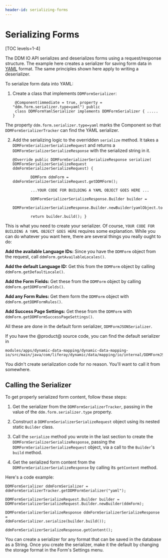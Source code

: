 ```yaml
---
header-id: serializing-forms
---
```


# Serializing Forms

[TOC levels=1-4]

The DDM IO API serializes and deserializes forms using a request/response
structure. The example here creates a serializer for saving form data in
[YAML](https://yaml.org) format. The same principles shown here apply to
writing a deserializer. 

To serialize form data into YAML:

1. Create a class that implements `DDMFormSerializer`:

        @Component(immediate = true, property = "ddm.form.serializer.type=yaml") public
        class DDMFormYamlSerializer implements DDMFormSerializer { .....  }

The property `ddm.form.serializer.type=yaml` marks the Component so that
`DDMFormSerializerTracker` can find the YAML serializer.

2.  Add the serializing logic to the overridden `serialize` method. It takes a
    `DDMFormSerializerSerializeRequest` and returns a
    `DDMFormSerializerSerializeResponse` with the serialized string in it.

        @Override public DDMFormSerializerSerializeResponse serialize(
        DDMFormSerializerSerializeRequest ddmFormSerializerSerializeRequest) {

                DDMForm ddmForm = ddmFormSerializerSerializeRequest.getDDMForm(); 

                ...YOUR CODE FOR BUILDING A YAML OBJECT GOES HERE ...  

                DDMFormSerializerSerializeResponse.Builder builder = 
                    DDMFormSerializerSerializeResponse.Builder.newBuilder(yamlObject.toString());

                return builder.build(); }

This is what you need to create your serializer. Of course, `YOUR CODE FOR
BUILDING A YAML OBJECT GOES HERE` requires some explanation. While you can
do whatever you want here, there are several things you really ought to
do:

**Add the available Language IDs:** Since you have the `DDMForm` object from the
    request, call `ddmForm.getAvailableLocales()`.

**Add the default Language ID:** Get this from the `DDMForm` object by calling
    `ddmForm.getDefaultLocale()`.

**Add the Form Fields:** Get these from the `DDMForm` object by calling
    `ddmForm.getDDMFormFields()`.

**Add any Form Rules:** Get them form the `DDMForm` object with
    `ddmForm.getDDMFormRules()`.

**Add Success Page Settings:** Get these from the `DDMForm` with
    `ddmForm.getDDMFormSuccessPageSettings()`.

All these are done in the default form serializer, `DDMFormJSONSerializer`.

If you have the @product@ source code, you can find the default serializer in

    modules/apps/dynamic-data-mapping/dynamic-data-mapping-io/src/main/java/com/liferay/dynamic/data/mapping/io/internal/DDMFormJSONSerializer.java

You didn't create serialization code for no reason. You'll want to call it from
somewhere.

## Calling the Serializer 

To get properly serialized form content, follow these steps:

1.  Get the serializer from the `DDMFormSerializerTracker`, passing in the value
    of the `ddm.form.serializer.type` property.

2.  Construct a `DDMFormSerializerSerializeRequest` object using its nested
    static `Builder` class.

3.  Call the `serialize` method you wrote in the last section to create the
    `DDMFormSerializerSerializeResponse`, passing the
    `DDMFormSerializerSerializeRequest`
    object, via a call to the `Builder`'s `build` method.

4.  Get the serialized form content from the
    `DDMFormSerializerSerializeResponse` by calling its `getContent` method.

Here's a code example:

    DDMFormSerializer ddmFormSerializer =
    ddmFormSerializerTracker.getDDMFormSerializer("yaml");

    DDMFormSerializerSerializeRequest.Builder builder =
    DDMFormSerializerSerializeRequest.Builder.newBuilder(ddmForm);

    DDMFormSerializerSerializeResponse ddmFormSerializerSerializeResponse =
    ddmFormSerializer.serialize(builder.build());

    ddmFormSerializerSerializeResponse.getContent();

You can create a serializer for any format that can be saved in the database as
a String. Once you create the serializer, make it the default by changing the
storage format in the Form's Settings menu.

